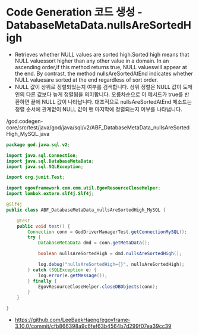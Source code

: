 # Code Generation 코드 생성 - DatabaseMetaData.nullsAreSortedHigh

- Retrieves whether NULL values are sorted high.Sorted high means that NULL valuessort higher than any other value in a domain. In an ascending order,if this method returns true, NULL valueswill appear at the end. By contrast, the method nullsAreSortedAtEnd indicates whether NULL valuesare sorted at the end regardless of sort order.
- NULL 값이 상위로 정렬되었는지 여부를 검색합니다. 상위 정렬은 NULL 값이 도메인의 다른 값보다 높게 정렬됨을 의미합니다. 오름차순으로 이 메서드가 true를 반환하면 끝에 NULL 값이 나타납니다. 대조적으로 nullsAreSortedAtEnd 메소드는 정렬 순서에 관계없이 NULL 값이 맨 마지막에 정렬되는지 여부를 나타냅니다.

/god.codegen-core/src/test/java/god/java/sql/v2/ABF_DatabaseMetaData_nullsAreSortedHigh_MySQL.java

```java
package god.java.sql.v2;

import java.sql.Connection;
import java.sql.DatabaseMetaData;
import java.sql.SQLException;

import org.junit.Test;

import egovframework.com.cmm.util.EgovResourceCloseHelper;
import lombok.extern.slf4j.Slf4j;

@Slf4j
public class ABF_DatabaseMetaData_nullsAreSortedHigh_MySQL {

	@Test
	public void test() {
		Connection conn = GodDriverManagerTest.getConnectionMySQL();
		try {
			DatabaseMetaData dmd = conn.getMetaData();

			boolean nullsAreSortedHigh = dmd.nullsAreSortedHigh();

			log.debug("nullsAreSortedHigh={}", nullsAreSortedHigh);
		} catch (SQLException e) {
			log.error(e.getMessage());
		} finally {
			EgovResourceCloseHelper.closeDBObjects(conn);
		}
	}

}
```

- https://github.com/LeeBaekHaeng/egovframe-3.10.0/commit/cfb866398a9c6fef63b4564b7d299f07ea39cc39
